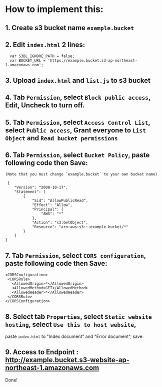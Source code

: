 # How to implement this:

## 1. Create s3 bucket name `example.bucket`
## 2. Edit `index.html` 2 lines:
```
  var S3BL_IGNORE_PATH = false;
  var BUCKET_URL = 'https://example.bucket.s3-ap-northeast-1.amazonaws.com';
```
## 3. Upload `index.html` and `list.js` to s3 bucket
## 4. Tab `Permission`, select `Block public access`, Edit, Uncheck to turn off.
## 5. Tab `Permission`, select `Access Control List`, select `Public access`, Grant everyone to `List Object` and `Read bucket permissions`
## 6. Tab `Permission`, select `Bucket Policy`, paste following code then Save:
    (Note that you must change `example.bucket` to your own bucket name)
```
 {
    "Version": "2008-10-17",
    "Statement": [
        {
            "Sid": "AllowPublicRead",
            "Effect": "Allow",
            "Principal": {
                "AWS": "*"
            },
            "Action": "s3:GetObject",
            "Resource": "arn:aws:s3:::example.bucket/*"
        }
    ]
}
```
## 7. Tab `Permission`, select `CORS configuration`, paste following code then Save:
```
<CORSConfiguration>
 <CORSRule>
   <AllowedOrigin>*</AllowedOrigin>
   <AllowedMethod>GET</AllowedMethod>
   <AllowedHeader>*</AllowedHeader>
 </CORSRule>
</CORSConfiguration>
```
## 8. Select tab `Properties`, select `Static website hosting`, select `Use this to host website`,
paste `index.html` to "Index document" and "Error document", save.

## 9. Access to Endpoint : http://example.bucket.s3-website-ap-northeast-1.amazonaws.com

Done!